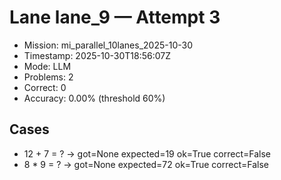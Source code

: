# Lane lane_9 — Attempt 3

- Mission: mi_parallel_10lanes_2025-10-30
- Timestamp: 2025-10-30T18:56:07Z
- Mode: LLM
- Problems: 2
- Correct: 0
- Accuracy: 0.00% (threshold 60%)

## Cases
- 12 + 7 = ? → got=None expected=19 ok=True correct=False
- 8 * 9 = ? → got=None expected=72 ok=True correct=False